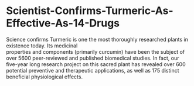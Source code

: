 # Scientist-Confirms-Turmeric-As-Effective-As-14-Drugs
Science confirms Turmeric is one the most thoroughly researched plants in existence today. Its medicinal properties and components (primarily curcumin) have been the subject of over 5600 peer-reviewed and published biomedical studies. In fact, our five-year long research project on this sacred plant has revealed over 600 potential preventive and therapeutic applications, as well as 175 distinct beneficial physiological effects.
